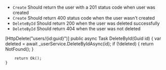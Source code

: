 - `Create` Should return the user with a 201 status code when user was created
- `Create` Should return 400 status code when the user wasn't created
- `DeleteById` Should return 200 when the user was deleted successfully
- `DeleteById` Should return 404 when the user was not deleted

[HttpDelete("users/{id:guid}")]
    public async Task<IActionResult> DeleteById(Guid id)
    {
        var deleted = await _userService.DeleteByIdAsync(id);
        if (!deleted)
        {
            return NotFound();
        }

        return Ok();
    }
